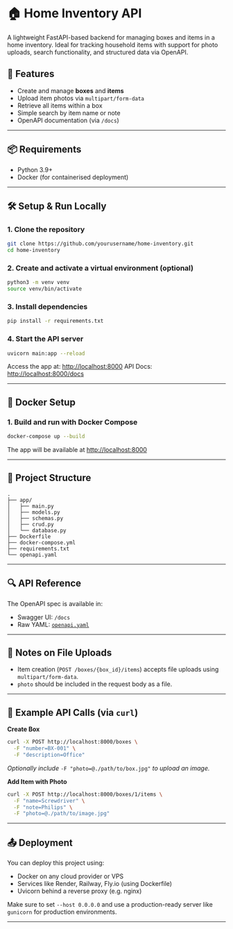 # 🏠 Home Inventory API

A lightweight FastAPI-based backend for managing boxes and items in a home inventory. Ideal for tracking household items with support for photo uploads, search functionality, and structured data via OpenAPI.

## 🚀 Features

* Create and manage **boxes** and **items**
* Upload item photos via `multipart/form-data`
* Retrieve all items within a box
* Simple search by item name or note
* OpenAPI documentation (via `/docs`)

---

## 📦 Requirements

* Python 3.9+
* Docker (for containerised deployment)

---

## 🛠️ Setup & Run Locally

### 1. Clone the repository

```bash
git clone https://github.com/yourusername/home-inventory.git
cd home-inventory
```

### 2. Create and activate a virtual environment (optional)

```bash
python3 -m venv venv
source venv/bin/activate
```

### 3. Install dependencies

```bash
pip install -r requirements.txt
```

### 4. Start the API server

```bash
uvicorn main:app --reload
```

Access the app at: [http://localhost:8000](http://localhost:8000)
API Docs: [http://localhost:8000/docs](http://localhost:8000/docs)

---

## 🐳 Docker Setup

### 1. Build and run with Docker Compose

```bash
docker-compose up --build
```

The app will be available at [http://localhost:8000](http://localhost:8000)

---

## 📂 Project Structure

```
.
├── app/
│   ├── main.py
│   ├── models.py
│   ├── schemas.py
│   ├── crud.py
│   └── database.py
├── Dockerfile
├── docker-compose.yml
├── requirements.txt
└── openapi.yaml
```

---

## 🔍 API Reference

The OpenAPI spec is available in:

* Swagger UI: `/docs`
* Raw YAML: [`openapi.yaml`](./openapi.yaml)

---

## 📸 Notes on File Uploads

* Item creation (`POST /boxes/{box_id}/items`) accepts file uploads using `multipart/form-data`.
* `photo` should be included in the request body as a file.

---

## 🧪 Example API Calls (via `curl`)

**Create Box**

```bash
curl -X POST http://localhost:8000/boxes \
  -F "number=BX-001" \
  -F "description=Office"
```
_Optionally include_ `-F "photo=@./path/to/box.jpg"` _to upload an image._

**Add Item with Photo**

```bash
curl -X POST http://localhost:8000/boxes/1/items \
  -F "name=Screwdriver" \
  -F "note=Philips" \
  -F "photo=@./path/to/image.jpg"
```

---

## 📤 Deployment

You can deploy this project using:

* Docker on any cloud provider or VPS
* Services like Render, Railway, Fly.io (using Dockerfile)
* Uvicorn behind a reverse proxy (e.g. nginx)

Make sure to set `--host 0.0.0.0` and use a production-ready server like `gunicorn` for production environments.

---



